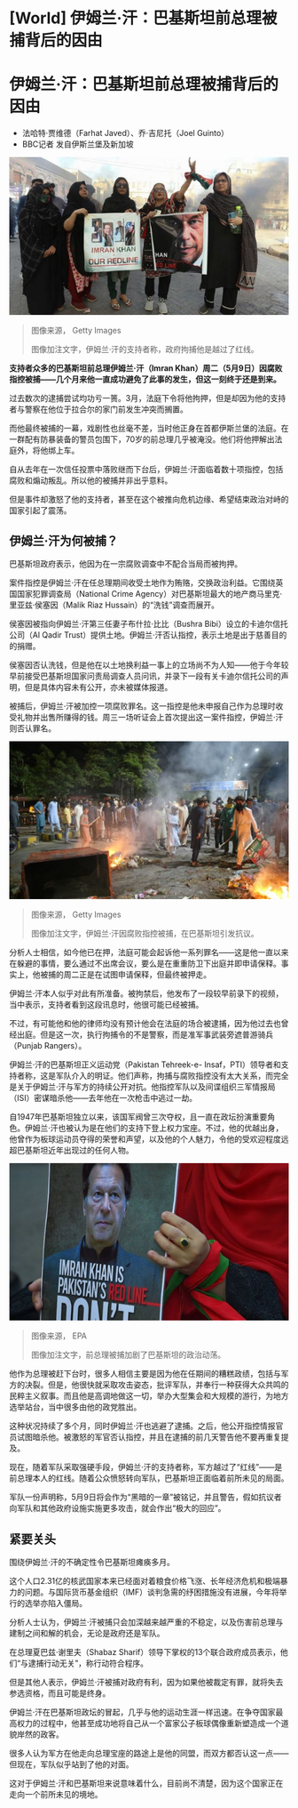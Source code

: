 # [World] 伊姆兰·汗：巴基斯坦前总理被捕背后的因由

#  伊姆兰·汗：巴基斯坦前总理被捕背后的因由

  * 法哈特·贾维德（Farhat Javed）、乔·吉尼托（Joel Guinto） 
  * BBC记者 发自伊斯兰堡及新加坡 


![2023年5月9日，伊姆兰·汗的支持者在海得拉巴举行抗议活动，此前这位巴基斯坦前总理因腐败指控被捕。](_129652138_gettyimages-1253313045.jpg)

> 图像来源，  Getty Images
>
> 图像加注文字，伊姆兰·汗的支持者称，政府拘捕他是越过了红线。

**支持者众多的巴基斯坦前总理伊姆兰·汗（Imran Khan）周二（5月9日）因腐败指控被捕——几个月来他一直成功避免了此事的发生，但这一刻终于还是到来。**

过去数次的逮捕尝试均功亏一篑。3月，法庭下令将他拘押，但是却因为他的支持者与警察在他位于拉合尔的家门前发生冲突而搁置。

而他最终被捕的一幕，戏剧性也丝毫不差，当时他正身在首都伊斯兰堡的法庭。在一群配有防暴装备的警员包围下，70岁的前总理几乎被淹没。他们将他押解出法庭外，将他绑上车。

自从去年在一次信任投票中落败继而下台后，伊姆兰·汗面临着数十项指控，包括腐败和煽动叛乱。所以他的被捕并非出乎意料。

但是事件却激怒了他的支持者，甚至在这个被推向危机边缘、希望结束政治对峙的国家引起了震荡。

##  伊姆兰·汗为何被捕？

巴基斯坦政府表示，他因为在一宗腐败调查中不配合当局而被拘押。

案件指控是伊姆兰·汗在任总理期间收受土地作为贿赂，交换政治利益。它围绕英国国家犯罪调查局（National Crime Agency）对巴基斯坦最大的地产商马里克·里亚兹·侯塞因（Malik Riaz Hussain）的“洗钱”调查而展开。

侯塞因被指向伊姆兰·汗第三任妻子布什拉·比比（Bushra Bibi）设立的卡迪尔信托公司（Al Qadir Trust）提供土地。伊姆兰·汗否认指控，表示土地是出于慈善目的的捐赠。

侯塞因否认洗钱，但是他在以土地换利益一事上的立场尚不为人知——他于今年较早前接受巴基斯坦国家问责局调查人员问讯，并录下一段有关卡迪尔信托公司的声明，但是具体内容未有公开，亦未被媒体报道。

被捕后，伊姆兰·汗被加控一项腐败罪名。这一指控是他未申报自己作为总理时收受礼物并出售所赚得的钱。周三一场听证会上首次提出这一案件指控，伊姆兰·汗则否认罪名。

![伊姆兰·汗因腐败指控被捕，在巴基斯坦引发抗议。](_129652309_gettyimages-1253363653.jpg)

> 图像来源，  Getty Images
>
> 图像加注文字，伊姆兰·汗因腐败指控被捕，在巴基斯坦引发抗议。

分析人士相信，如今他已在押，法庭可能会起诉他一系列罪名——这是他一直以来在躲避的事情，要么通过不出席会议，要么是在重重防卫下出庭并即申请保释。事实上，他被捕的周二正是在试图申请保释，但最终被押走。

伊姆兰·汗本人似乎对此有所准备。被拘禁后，他发布了一段较早前录下的视频，当中表示，支持者看到这段讯息时，他很可能已经被捕。

不过，有可能他和他的律师均没有预计他会在法庭的场合被逮捕，因为他过去也曾经出庭。但是这一次，执行拘捕令的不是警察，而是准军事武装旁遮普游骑兵（Punjab Rangers）。

伊姆兰·汗的巴基斯坦正义运动党（Pakistan Tehreek-e- Insaf，PTI）领导者和支持者称，这是军队介入的明证。他们声称，拘捕与腐败指控没有太大关系，而完全是关于伊姆兰·汗与军方的持续公开对抗。他指控军队以及间谍组织三军情报局（ISI）密谋暗杀他——去年他在一次枪击中逃过一劫。

自1947年巴基斯坦独立以来，该国军阀曾三次夺权，且一直在政坛扮演重要角色。伊姆兰·汗也被认为是在他们的支持下登上权力宝座。不过，他的优越出身，他曾作为板球运动员夺得的荣誉和声望，以及他的个人魅力，令他的受欢迎程度远超巴基斯坦近年出现过的任何人物。

![伊姆兰·汗的支持者在其被捕后的抗议活动中高举海报](_129652135_146f0704d088555a220d768b818d0a8337ca8ada.jpg)

> 图像来源，  EPA
>
> 图像加注文字，前总理被捕加剧了巴基斯坦的政治动荡。

他作为总理被赶下台时，很多人相信主要是因为他在任期间的糟糕政绩，包括与军方的决裂。但是，他很快就采取攻击姿态，批评军队，并奉行一种获得大众共鸣的民粹主义叙事。而且他是高调地做这一切，举办大型集会和大规模的游行，为地方选举站台，当中很多由他的政党胜出。

这种状况持续了多个月，同时伊姆兰·汗也逃避了逮捕。之后，他公开指控情报官员试图暗杀他。被激怒的军官否认指控，并且在逮捕的前几天警告他不要再重复提及。

现在，随着军队采取强硬手段，伊姆兰·汗的支持者称，军方越过了“红线”——是前总理本人的红线。随着公众愤怒转向军队，巴基斯坦正面临着前所未见的局面。

军队一份声明称，5月9日将会作为“黑暗的一章”被铭记，并且警告，假如抗议者向军队和其他政府设施实施更多攻击，就会作出“极大的回应”。

##  紧要关头

围绕伊姆兰·汗的不确定性令巴基斯坦瘫痪多月。

这个人口2.31亿的核武国家本来已经面对着粮食价格飞涨、长年经济危机和极端暴力的问题。与国际货币基金组织（IMF）谈判急需的纾困措施没有进展，今年将举行的选举亦陷入僵局。

分析人士认为，伊姆兰·汗被捕只会加深越来越严重的不稳定，以及伤害前总理与建制之间和解的机会，无论是政府还是军队。

在总理夏巴兹·谢里夫（Shabaz Sharif）领导下掌权的13个联合政府成员表示，他们“与逮捕行动无关”，称行动符合程序。

但是其他人表示，伊姆兰·汗被捕对政府有利，因为如果他被裁定有罪，就将失去参选资格，而且可能是终身。

伊姆兰·汗在巴基斯坦政坛的冒起，几乎与他的运动生涯一样迅速。在争夺国家最高权力的过程中，他甚至成功地将自己从一个富家公子板球偶像重新塑造成一个道貌岸然的政客。

很多人认为军方在他走向总理宝座的路途上是他的同盟，而双方都否认这一点——但现在，军队似乎站到了他的对面。

这对于伊姆兰·汗和巴基斯坦来说意味着什么，目前尚不清楚，因为这个国家正在走向一个前所未见的境地。


